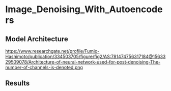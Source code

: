 # Image_Denoising_With_Autoencoders

## Model Architecture
https://www.researchgate.net/profile/Fumio-Hashimoto/publication/334503705/figure/fig2/AS:781474756317184@1563329509078/Architecture-of-neural-network-used-for-post-denoising-The-number-of-channels-is-denoted.png

## Results
